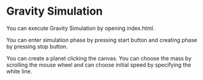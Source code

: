 Gravity Simulation
===
You can execute Gravity Simulation by opening index.html.   

You can enter simulation phase by pressing start button and creating phase by pressing stop button.

You can create a planet clicking the canvas. You can choose the mass by scrolling the mouse wheel and can choose initial speed by specifying the white line.
